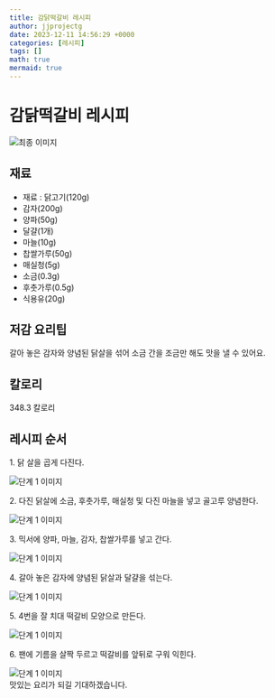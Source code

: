 ```yaml
---
title: 감닭떡갈비 레시피
author: jjprojectg
date: 2023-12-11 14:56:29 +0000
categories: [레시피]
tags: []
math: true
mermaid: true
---
```

<meta name="og:type" content="website"/>
<meta charset="UTF-8"/>
<div class="header">
  <h1>감닭떡갈비 레시피</h1>
</div>

<div class="container my-4">
  <div class="row">
    <div class="col-12 col-md-6">
      <div class="recipe-image">
        <img src="http://www.foodsafetykorea.go.kr/uploadimg/cook/10_00614_2.png" class="step-image" alt="최종 이미지"/>
      </div>
    </div>
    <div class="col-12 col-md-6">
      <div class="ingredients">
        <h2>재료</h2>
        <ul class="card">
          <li> 재료 : 닭고기(120g) </li>
          <li>  감자(200g) </li>
          <li>  양파(50g) </li>
          <li>  달걀(1개) </li>
          <li> 마늘(10g) </li>
          <li>  찹쌀가루(50g) </li>
          <li>  매실청(5g) </li>
          <li>  소금(0.3g) </li>
          <li> 후춧가루(0.5g) </li>
          <li>  식용유(20g) </li>
</ul>
      </div>
    </div>
    <div class="col-12 col-md-6">
      <div class="ingredients">
        <h2>저감 요리팁</h2>
        <div class="card"> 
          <p>
            갈아 놓은 감자와 양념된 닭살을 섞어 소금 간을 조금만 해도 맛을 낼 수 있어요.
          </p>
        </div>
      </div>
      <div class="ingredients">
        <h2>칼로리</h2>
        <div class="card"> 
          <p>
            348.3 칼로리
          </p>
        </div>
      </div>
    </div>
  </div>

  <h2 class="my-4">레시피 순서</h2>
  <div class="card recipe-card">
    <div class="card-body recipe-step">
      <p class="card-text step-description">1. 닭 살을 곱게 다진다.</p>
      <img src="http://www.foodsafetykorea.go.kr/uploadimg/cook/20_00614_1.png" alt="단계 1 이미지" class="step-image"/>
    </div>
  </div>
  <div class="card recipe-card">
    <div class="card-body recipe-step">
      <p class="card-text step-description">2. 다진 닭살에 소금, 후춧가루, 매실청 및
다진 마늘을 넣고 골고루 양념한다.</p>
      <img src="http://www.foodsafetykorea.go.kr/uploadimg/cook/20_00614_2.png" alt="단계 1 이미지" class="step-image"/>
    </div>
  </div>
  <div class="card recipe-card">
    <div class="card-body recipe-step">
      <p class="card-text step-description">3. 믹서에 양파, 마늘, 감자, 찹쌀가루를
넣고 간다.</p>
      <img src="http://www.foodsafetykorea.go.kr/uploadimg/cook/20_00614_3.png" alt="단계 1 이미지" class="step-image"/>
    </div>
  </div>
  <div class="card recipe-card">
    <div class="card-body recipe-step">
      <p class="card-text step-description">4. 갈아 놓은 감자에 양념된 닭살과
달걀을 섞는다.</p>
      <img src="http://www.foodsafetykorea.go.kr/uploadimg/cook/20_00614_4.png" alt="단계 1 이미지" class="step-image"/>
    </div>
  </div>
  <div class="card recipe-card">
    <div class="card-body recipe-step">
      <p class="card-text step-description">5. 4번을 잘 치대 떡갈비 모양으로 만든다.</p>
      <img src="http://www.foodsafetykorea.go.kr/uploadimg/cook/20_00614_5.png" alt="단계 1 이미지" class="step-image"/>
    </div>
  </div>
  <div class="card recipe-card">
    <div class="card-body recipe-step">
      <p class="card-text step-description">6. 팬에 기름을 살짝 두르고 떡갈비를
앞뒤로 구워 익힌다.</p>
      <img src="http://www.foodsafetykorea.go.kr/uploadimg/cook/20_00614_6.png" alt="단계 1 이미지" class="step-image"/>
    </div>
  </div>

</div>
맛있는 요리가 되길 기대하겠습니다.
